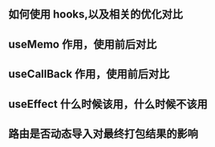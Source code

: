 ## 如何使用 hooks,以及相关的优化对比

## useMemo 作用，使用前后对比

## useCallBack 作用，使用前后对比

## useEffect 什么时候该用，什么时候不该用

## 路由是否动态导入对最终打包结果的影响
